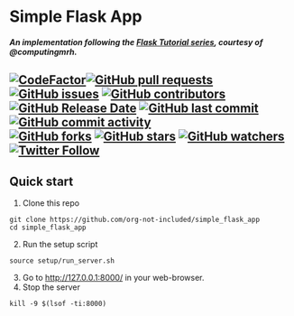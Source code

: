 # Simple Flask App
  
##### An implementation following the [Flask Tutorial series](https://www.youtube.com/playlist?list=PLFtQkpylAzMAKJNId7GBrCG5yIncZivVL), **courtesy of @computingmrh**.
[![CodeFactor](https://www.codefactor.io/repository/github/org-not-included/simple_flask_app/badge)](https://www.codefactor.io/repository/github/org-not-included/simple_flask_app)[![GitHub pull requests](https://img.shields.io/github/issues-pr/org-not-included/simple_flask_app)](https://github.com/org-not-included/simple_flask_app/pulls)
[![GitHub issues](https://img.shields.io/github/issues/org-not-included/simple_flask_app)](https://github.com/org-not-included/simple_flask_app/issues)
[![GitHub contributors](https://img.shields.io/github/contributors/org-not-included/simple_flask_app)](https://github.com/org-not-included/simple_flask_app/graphs/contributors)  
[![GitHub Release Date](https://img.shields.io/github/release-date/org-not-included/simple_flask_app)](https://github.com/org-not-included/simple_flask_app/releases)
[![GitHub last commit](https://img.shields.io/github/last-commit/org-not-included/simple_flask_app)](https://github.com/org-not-included/simple_flask_app/commits/main)
[![GitHub commit activity](https://img.shields.io/github/commit-activity/m/org-not-included/simple_flask_app)](https://github.com/org-not-included/simple_flask_app/graphs/commit-activity)  
[![GitHub forks](https://img.shields.io/github/forks/org-not-included/simple_flask_app)](https://github.com/org-not-included/simple_flask_app/network)
[![GitHub stars](https://img.shields.io/github/stars/org-not-included/simple_flask_app)](https://github.com/org-not-included/simple_flask_app/stargazers)
[![GitHub watchers](https://img.shields.io/github/watchers/org-not-included/simple_flask_app)](https://github.com/org-not-included/simple_flask_app/watchers)
[![Twitter Follow](https://img.shields.io/twitter/follow/OrgNotIncluded?style=flat)](https://twitter.com/intent/follow?screen_name=OrgNotIncluded)  
  ---  
## Quick start
1. Clone this repo
```
git clone https://github.com/org-not-included/simple_flask_app
cd simple_flask_app
```
2. Run the setup script
```
source setup/run_server.sh
```
3. Go to http://127.0.0.1:8000/ in your web-browser.
4. Stop the server
```
kill -9 $(lsof -ti:8000)
```